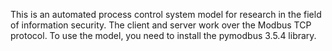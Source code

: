 This is an automated process control system model for research in the field of information security. The client and server work over the Modbus TCP protocol. To use the model, you need to install the pymodbus 3.5.4 library.

